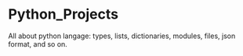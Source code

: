 # Python_Projects
All about python langage: types, lists, dictionaries, modules, files, json format, and so on. 
